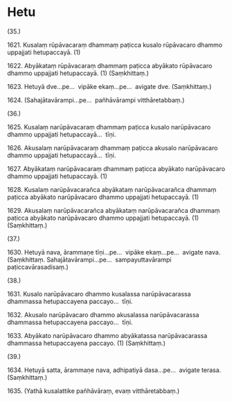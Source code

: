 

# Hetu






(35.)

1621\. Kusalaṃ rūpāvacaraṃ dhammaṃ paṭicca kusalo rūpāvacaro dhammo uppajjati hetupaccayā. (1)

1622\. Abyākataṃ rūpāvacaraṃ dhammaṃ paṭicca abyākato rūpāvacaro dhammo uppajjati hetupaccayā. (1) (Saṃkhittaṃ.)

1623\. Hetuyā dve…pe…  vipāke ekaṃ…pe…  avigate dve. (Saṃkhittaṃ.)

1624\. (Sahajātavārampi…pe…  pañhāvārampi vitthāretabbaṃ.)

(36.)

1625\. Kusalaṃ narūpāvacaraṃ dhammaṃ paṭicca kusalo narūpāvacaro dhammo uppajjati hetupaccayā…  tīṇi.

1626\. Akusalaṃ narūpāvacaraṃ dhammaṃ paṭicca akusalo narūpāvacaro dhammo uppajjati hetupaccayā…  tīṇi.

1627\. Abyākataṃ narūpāvacaraṃ dhammaṃ paṭicca abyākato narūpāvacaro dhammo uppajjati hetupaccayā. (1)

1628\. Kusalaṃ narūpāvacarañca abyākataṃ narūpāvacarañca dhammaṃ paṭicca abyākato narūpāvacaro dhammo uppajjati hetupaccayā. (1)

1629\. Akusalaṃ narūpāvacarañca abyākataṃ narūpāvacarañca dhammaṃ paṭicca abyākato narūpāvacaro dhammo uppajjati hetupaccayā. (1) (Saṃkhittaṃ.)

(37.)

1630\. Hetuyā nava, ārammaṇe tīṇi…pe…  vipāke ekaṃ…pe…  avigate nava. (Saṃkhittaṃ. Sahajātavārampi…pe…  sampayuttavārampi paṭiccavārasadisaṃ.)

(38.)

1631\. Kusalo narūpāvacaro dhammo kusalassa narūpāvacarassa dhammassa hetupaccayena paccayo…  tīṇi.

1632\. Akusalo narūpāvacaro dhammo akusalassa narūpāvacarassa dhammassa hetupaccayena paccayo…  tīṇi.

1633\. Abyākato narūpāvacaro dhammo abyākatassa narūpāvacarassa dhammassa hetupaccayena paccayo. (1) (Saṃkhittaṃ.)

(39.)

1634\. Hetuyā satta, ārammaṇe nava, adhipatiyā dasa…pe…  avigate terasa. (Saṃkhittaṃ.)

1635\. (Yathā kusalattike pañhāvāraṃ, evaṃ vitthāretabbaṃ.)



